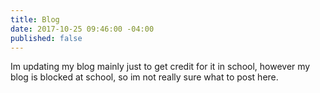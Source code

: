 ```yaml
---
title: Blog
date: 2017-10-25 09:46:00 -04:00
published: false
---
```


Im updating my blog mainly just to get credit for it in school, however my blog is blocked at school, so im not really sure what to post here.